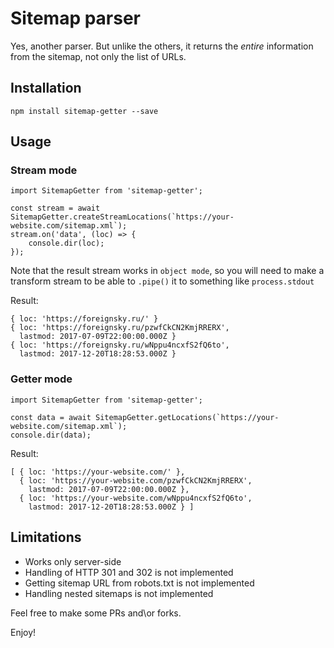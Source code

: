 # Sitemap parser

Yes, another parser. But unlike the others, it returns the *entire* information from the sitemap, not only the list of URLs.

## Installation

~~~~
npm install sitemap-getter --save
~~~~

## Usage

### Stream mode
~~~~
import SitemapGetter from 'sitemap-getter';

const stream = await SitemapGetter.createStreamLocations(`https://your-website.com/sitemap.xml`);
stream.on('data', (loc) => {
    console.dir(loc);
});
~~~~

Note that the result stream works in `object mode`, so you will need to make a transform stream to be able to `.pipe()` it to something like `process.stdout`

Result:
~~~~
{ loc: 'https://foreignsky.ru/' }
{ loc: 'https://foreignsky.ru/pzwfCkCN2KmjRRERX',
  lastmod: 2017-07-09T22:00:00.000Z }
{ loc: 'https://foreignsky.ru/wNppu4ncxfS2fQ6to',
  lastmod: 2017-12-20T18:28:53.000Z }
~~~~

### Getter mode
~~~~
import SitemapGetter from 'sitemap-getter';

const data = await SitemapGetter.getLocations(`https://your-website.com/sitemap.xml`);
console.dir(data);
~~~~

Result:
~~~~
[ { loc: 'https://your-website.com/' },
  { loc: 'https://your-website.com/pzwfCkCN2KmjRRERX',
    lastmod: 2017-07-09T22:00:00.000Z },
  { loc: 'https://your-website.com/wNppu4ncxfS2fQ6to',
    lastmod: 2017-12-20T18:28:53.000Z } ]
~~~~

## Limitations
* Works only server-side
* Handling of HTTP 301 and 302 is not implemented
* Getting sitemap URL from robots.txt is not implemented
* Handling nested sitemaps is not implemented

Feel free to make some PRs and\or forks.

Enjoy!